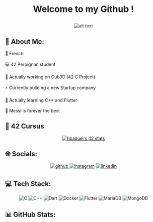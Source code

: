 ﻿<h1 id="-p-align-center-welcome-to-my-github-p-"><p align =center>Welcome to my Github !</p></h1>

<p align =center><img src="https://gifsec.com/wp-content/uploads/2023/01/luffy-gif-36.gif" alt="alt text"></p>

<h2 id="-about-me-">💫 About Me:</h2>
<p>🍷 French<br><br>
💻 42 Perpignan student<br><br>
🧠 Actually working on Cub3D (42 C Project)<br><br>
⚡️ Currently building a new Startup company<br><br>
🧐 Actually learning C++ and Flutter<br><br>
🐐 Messi is forever the best</p>

<h2 id="-42-cursus">🏫 42 Cursus</h2>
<p align =center> <a href="https://github.com/Coday-meric/badge42"><img src="https://badge42.coday.fr/api/v2/clp5m5snf023301t6xzuyuuls/stats?cursusId=21&amp;coalitionId=318" alt="hbaduel&#39;s 42 stats"></a></p>

<h2 id="-socials-">🌐 Socials:</h2>
<p align =center> <a href="https://github.com/hbaduel"><img src=https://img.shields.io/badge/github-%2324292e.svg?&style=for-the-badge&logo=github&logoColor=white alt=github style="margin-bottom: 5px;" />
</a> <a href="https://instagram.com/hugo_badl"><img src=https://img.shields.io/badge/instagram-%23000000.svg?&style=for-the-badge&logo=instagram&logoColor=white alt=instagram style="margin-bottom: 5px;" /></a>
<a href="https://linkedin.com/in/hugo-baduel"><img src=https://img.shields.io/badge/linkedin-%231E77B5.svg?&style=for-the-badge&logo=linkedin&logoColor=white alt=linkedin style="margin-bottom: 5;"> </a> </p>

<h2 id="-tech-stack-">💻 Tech Stack:</h2>
<p align =center> <img src="https://img.shields.io/badge/c-%2300599C.svg?style=for-the-badge&amp;logo=c&amp;logoColor=white" alt="C">
<img src="https://img.shields.io/badge/c++-%2300599C.svg?style=for-the-badge&amp;logo=c%2B%2B&amp;logoColor=white" alt="C++">
<img src="https://img.shields.io/badge/dart-%230175C2.svg?style=for-the-badge&amp;logo=dart&amp;logoColor=white" alt="Dart">
<img src="https://img.shields.io/badge/docker-%230db7ed.svg?style=for-the-badge&amp;logo=docker&amp;logoColor=white" alt="Docker">
<img src="https://img.shields.io/badge/Flutter-%2302569B.svg?style=for-the-badge&amp;logo=Flutter&amp;logoColor=white" alt="Flutter">
<img src="https://img.shields.io/badge/MariaDB-003545?style=for-the-badge&amp;logo=mariadb&amp;logoColor=white" alt="MariaDB">
<img src="https://img.shields.io/badge/MongoDB-%234ea94b.svg?style=for-the-badge&amp;logo=mongodb&amp;logoColor=white" alt="MongoDB"> </p>

<h2 id="-github-stats-">📊 GitHub Stats:</h2>
<p align =center> <img src="https://github-readme-stats.vercel.app/api?username=hbaduel&amp;theme=radical&amp;hide_border=false&amp;include_all_commits=false&amp;count_private=false" alt=""><br/>
<img src="https://github-readme-streak-stats.herokuapp.com/?user=hbaduel&amp;theme=radical&amp;hide_border=false" alt=""><br/>
<img src="https://github-readme-stats.vercel.app/api/top-langs/?username=hbaduel&amp;theme=radical&amp;hide_border=false&amp;include_all_commits=false&amp;count_private=false&amp;layout=compact" alt=""></p>
